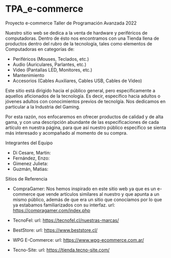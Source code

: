 # TPA_e-commerce
Proyecto e-commerce Taller de Programación Avanzada 2022


Nuestro sitio web se dedica a la venta de hardware y periféricos de computadoras. Dentro de ésto nos encontramos con una Tienda llena de productos dentro del rubro de la tecnología, tales como elementos de Computadoras en categorías de:

- Periféricos (Mouses, Teclados, etc.)
- Audio (Auriculares, Parlantes, etc.)
- Video (Pantallas LED, Monitores, etc.)
- Mantenimiento
- Accesorios (Cables Auxiliares, Cables USB, Cables de Video)

Este sitio está dirigido hacia el público general, pero específicamente a aquellos aficionados de la tecnología. Es decir, específico hacia adultos o jóvenes adultos con conocimientos previos de tecnolgía. Nos dedicamos en particular a la Industria del Gaming.

Por esta razón, nos enfocaremos en ofrecer productos de calidad y de alta gama, y con una descripción abundante de las especificaciones de cada artículo en nuestra página, para que así nuestro público específico se sienta más interesado y acompañado al momento de su compra.



Integrantes del Equipo
- Di Cesare, Martin:
- Fernández, Enzo:
- Gimenez Julieta:
- Guzmán, Matias:


Sitios de Referencia
- CompraGamer: Nos hemos inspirado en este sitio web ya que es un e-commerce que vende artículos similares al nuestro y que apunta a un mismo público, además de que era un sitio que conocíamos por lo que ya estabamos familiarizados con su interfaz.
url: https://compragamer.com/index.php

- TecnoFel:
url: https://tecnofel.cl/nuestras-marcas/

- BestStore:
url: https://www.beststore.cl/

- WPG E-Commerce:
url: https://www.wpg-ecommerce.com.ar/

- Tecno-Site:
url: https://tienda.tecno-site.com/
